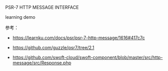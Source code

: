 PSR-7 HTTP MESSAGE INTERFACE 

learning demo

参考：
- https://learnku.com/docs/psr/psr-7-http-message/1616#417c7c
- https://github.com/guzzle/psr7/tree/2.1

- https://github.com/swoft-cloud/swoft-component/blob/master/src/http-message/src/Response.php